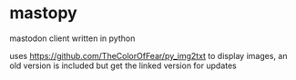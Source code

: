 # mastopy
mastodon client written in python

uses https://github.com/TheColorOfFear/py_img2txt to display images, an old version is included but get the linked version for updates
